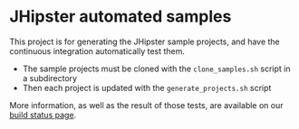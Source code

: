 JHipster automated samples
==========================

This project is for generating the JHipster sample projects, and have the continuous integration automatically test them.

- The sample projects must be cloned with the `clone_samples.sh` script in a subdirectory
- Then each project is updated with the `generate_projects.sh` script

More information, as well as the result of those tests, are available on our [build status page](https://jhipster.github.io/build_status.html).
